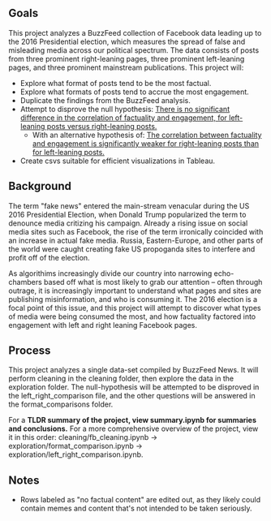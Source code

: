 ## Goals
This project analyzes a BuzzFeed collection of Facebook data leading up to the 2016 Presidential election, which measures the spread of false and misleading media across our political spectrum. The data consists of posts from three prominent right-leaning pages, three prominent left-leaning pages, and three prominent mainstream publications. This project will:
- Explore what format of posts tend to be the most factual.
- Explore what formats of posts tend to accrue the most engagement.
- Duplicate the findings from the BuzzFeed analysis.
- Attempt to disprove the null hypothesis: <ins>There is no significant difference in the correlation of factuality and engagement, for left-leaning posts versus right-leaning posts.</ins>
    - With an alternative hypothesis of: <ins>The correlation between factuality and engagement is significantly weaker for right-leaning posts than for left-leaning posts.</ins>
- Create csvs suitable for efficient visualizations in Tableau.

## Background
The term "fake news" entered the main-stream venacular during the US 2016 Presidential Election, when Donald Trump popularized the term to denounce media critizing his campaign. Already a rising issue on social media sites such as Facebook, the rise of the term irronically coincided with an increase in actual fake media. Russia, Eastern-Europe, and other parts of the world were caught creating fake US propoganda sites to interfere and profit off of the election.

As algorithims increasingly divide our country into narrowing echo-chambers based off what is most likely to grab our attention – often through outrage, it is increasingly important to understand what pages and sites are publishing misinformation, and who is consuming it. The 2016 election is a focal point of this issue, and this project will attempt to discover what types of media were being consumed the most, and how factuality factored into engagement with left and right leaning Facebook pages.

## Process
This project analyzes a single data-set compiled by BuzzFeed News. It will perform cleaning in the cleaning folder, then explore the data in the exploration folder. The null-hypothesis will be attempted to be disproved in the left_right_comparison file, and the other questions will be answered in the format_comparisons folder.

For a **TLDR summary of the project, view summary.ipynb for summaries and conclusions.** For a more comprehensive overview of the project, view it in this order: cleaning/fb_cleaning.ipynb -> exploration/format_comparison.ipynb -> exploration/left_right_comparison.ipynb.


## Notes
- Rows labeled as "no factual content" are edited out, as they likely could contain memes and content that's not intended to be taken seriously.
